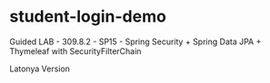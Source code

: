 # student-login-demo

Guided LAB - 309.8.2 - SP15 - Spring Security + Spring Data JPA + Thymeleaf with SecurityFilterChain  

Latonya Version
